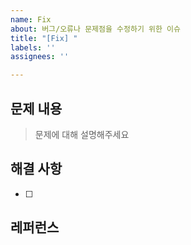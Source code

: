 ```yaml
---
name: Fix
about: 버그/오류나 문제점을 수정하기 위한 이슈
title: "[Fix] "
labels: ''
assignees: ''

---
```


## 문제 내용
> 문제에 대해 설명해주세요

## 해결 사항
- [ ]

## 레퍼런스